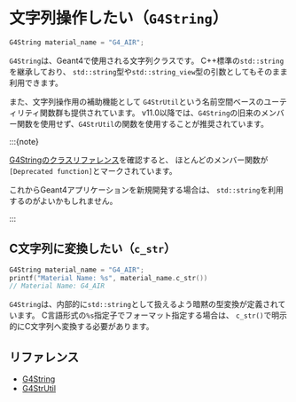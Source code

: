 # 文字列操作したい（`G4String`）

```cpp
G4String material_name = "G4_AIR";
```

`G4String`は、Geant4で使用される文字列クラスです。
C++標準の`std::string`を継承しており、
`std::string`型や`std::string_view`型の引数としてもそのまま利用できます。

また、文字列操作用の補助機能として
`G4StrUtil`という名前空間ベースのユーティリティ関数群も提供されています。
v11.0以降では、`G4String`の旧来のメンバー関数を使用せず、`G4StrUtil`の関数を使用することが推奨されています。

:::{note}

[G4Stringのクラスリファレンス](https://geant4.kek.jp/Reference/11.2.0/classG4String.html)を確認すると、
ほとんどのメンバー関数が
`[Deprecated function]`とマークされています。

これからGeant4アプリケーションを新規開発する場合は、
`std::string`を利用するのがよいかもしれません。

:::

## C文字列に変換したい（``c_str``）

```cpp
G4String material_name = "G4_AIR";
printf("Material Name: %s", material_name.c_str())
// Material Name: G4_AIR
```

`G4String`は、内部的に`std::string`として扱えるよう暗黙の型変換が定義されています。
C言語形式の`%s`指定子でフォーマット指定する場合は、
`c_str()`で明示的にC文字列へ変換する必要があります。



## リファレンス

- [G4String](https://geant4.kek.jp/Reference/11.2.0/classG4String.html)
- [G4StrUtil](https://geant4.kek.jp/Reference/11.2.0/namespaceG4StrUtil.html)
